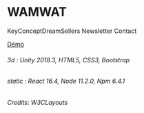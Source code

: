 # WAMWAT
KeyConceptDreamSellers
Newsletter
Contact

[Démo](https://julien-conan.github.io/wamwat.com/)

###### 3d : Unity 2018.3, HTML5, CSS3, Bootstrap
###### static : React 16.4, Node 11.2.0, Npm 6.4.1
###### Credits: W3CLayouts
